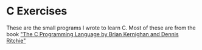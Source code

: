 # C Exercises

These are the small programs I wrote to learn C. Most of these are from the book ["The C Programming Language by Brian Kernighan and Dennis Ritchie"](https://en.wikipedia.org/wiki/The_C_Programming_Language "Wikipedia article")
